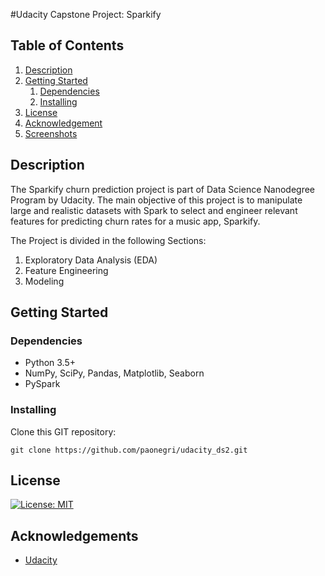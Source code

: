 #Udacity Capstone Project: Sparkify

## Table of Contents
1. [Description](#description)
2. [Getting Started](#getting_started)
	1. [Dependencies](#dependencies)
	2. [Installing](#installing)
3. [License](#license)
4. [Acknowledgement](#acknowledgement)
5. [Screenshots](#screenshots)

<a name="descripton"></a>
## Description

The Sparkify churn prediction project is part of Data Science Nanodegree Program by Udacity. The main objective of this project is to manipulate large and realistic datasets with Spark to select and engineer relevant features for predicting churn rates for a music app, Sparkify.

The Project is divided in the following Sections:

1. Exploratory Data Analysis (EDA)
2. Feature Engineering
3. Modeling

<a name="getting_started"></a>
## Getting Started

<a name="dependencies"></a>
### Dependencies
* Python 3.5+
* NumPy, SciPy, Pandas, Matplotlib, Seaborn
* PySpark

<a name="installing"></a>
### Installing
Clone this GIT repository:
```
git clone https://github.com/paonegri/udacity_ds2.git
```

<a name="license"></a>
## License
[![License: MIT](https://img.shields.io/badge/License-MIT-yellow.svg)](https://opensource.org/licenses/MIT)

<a name="acknowledgement"></a>
## Acknowledgements

* [Udacity](https://www.udacity.com/)
